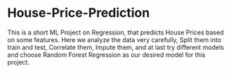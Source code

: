 # House-Price-Prediction
This is a short ML Project on Regression, that predicts House Prices based on some features. Here we analyze the data very carefully, Split them into train and test, Correlate them, Impute them, and at last try different models and choose Random Forest Regression as our desired model for this project.
